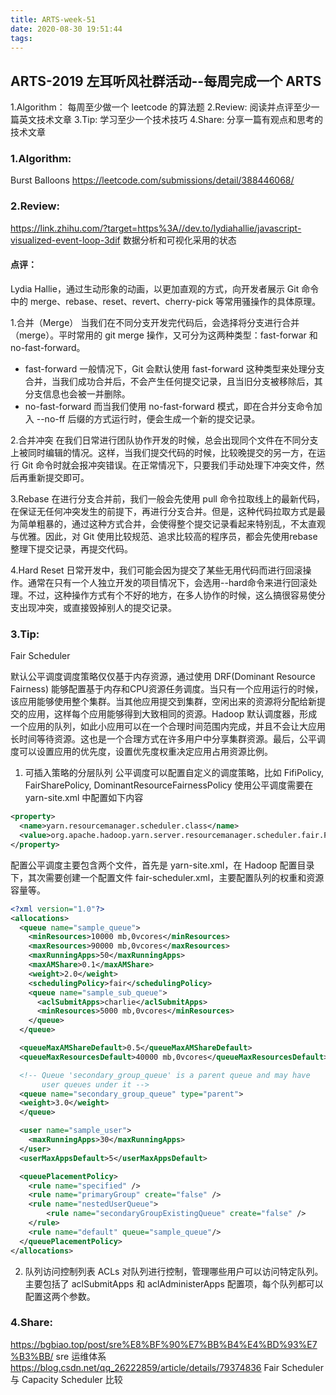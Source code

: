 ```yaml
---
title: ARTS-week-51
date: 2020-08-30 19:51:44
tags:
---
```



## ARTS-2019 左耳听风社群活动--每周完成一个 ARTS
1.Algorithm： 每周至少做一个 leetcode 的算法题
2.Review: 阅读并点评至少一篇英文技术文章
3.Tip: 学习至少一个技术技巧
4.Share: 分享一篇有观点和思考的技术文章

### 1.Algorithm:

Burst Balloons https://leetcode.com/submissions/detail/388446068/

### 2.Review:

https://link.zhihu.com/?target=https%3A//dev.to/lydiahallie/javascript-visualized-event-loop-3dif
数据分析和可视化采用的状态

#### 点评：

Lydia Hallie，通过生动形象的动画，以更加直观的方式，向开发者展示 Git 命令中的 merge、rebase、reset、revert、cherry-pick 等常用骚操作的具体原理。

1.合并（Merge） 当我们在不同分支开发完代码后，会选择将分支进行合并（merge）。平时常用的 git merge 操作，又可分为这两种类型：fast-forwar 和 no-fast-forward。
- fast-forward 一般情况下，Git 会默认使用 fast-forward 这种类型来处理分支合并，当我们成功合并后，不会产生任何提交记录，且当旧分支被移除后，其分支信息也会被一并删除。
- no-fast-forward 而当我们使用 no-fast-forward 模式，即在合并分支命令加入 --no-ff 后缀的方式运行时，便会生成一个新的提交记录。

2.合并冲突 在我们日常进行团队协作开发的时候，总会出现同个文件在不同分支上被同时编辑的情况。这样，当我们提交代码的时候，比较晚提交的另一方，在运行 Git 命令时就会报冲突错误。在正常情况下，只要我们手动处理下冲突文件，然后再重新提交即可。

3.Rebase 在进行分支合并前，我们一般会先使用 pull 命令拉取线上的最新代码，在保证无任何冲突发生的前提下，再进行分支合并。但是，这种代码拉取方式是最为简单粗暴的，通过这种方式合并，会使得整个提交记录看起来特别乱，不太直观与优雅。因此，对 Git 使用比较规范、追求比较高的程序员，都会先使用rebase整理下提交记录，再提交代码。

4.Hard Reset 日常开发中，我们可能会因为提交了某些无用代码而进行回滚操作。通常在只有一个人独立开发的项目情况下，会选用--hard命令来进行回滚处理。不过，这种操作方式有个不好的地方，在多人协作的时候，这么搞很容易使分支出现冲突，或直接毁掉别人的提交记录。


### 3.Tip:

Fair Scheduler 

默认公平调度调度策略仅仅基于内存资源，通过使用 DRF(Dominant Resource Fairness) 能够配置基于内存和CPU资源任务调度。当只有一个应用运行的时候，该应用能够使用整个集群。当其他应用提交到集群，空闲出来的资源将分配给新提交的应用，这样每个应用能够得到大致相同的资源。Hadoop 默认调度器，形成一个应用的队列，如此小应用可以在一个合理时间范围内完成，并且不会让大应用长时间等待资源。这也是一个合理方式在许多用户中分享集群资源。最后，公平调度可以设置应用的优先度，设置优先度权重决定应用占用资源比例。


1. 可插入策略的分层队列
公平调度可以配置自定义的调度策略，比如 FifiPolicy, FairSharePolicy, DominantResourceFairnessPolicy 使用公平调度需要在 yarn-site.xml 中配置如下内容

```xml
<property>
  <name>yarn.resourcemanager.scheduler.class</name>
  <value>org.apache.hadoop.yarn.server.resourcemanager.scheduler.fair.FairScheduler</value>
</property>
```

配置公平调度主要包含两个文件，首先是 yarn-site.xml，在 Hadoop 配置目录下，其次需要创建一个配置文件 fair-scheduler.xml，主要配置队列的权重和资源容量等。

```xml
<?xml version="1.0"?>
<allocations>
  <queue name="sample_queue">
    <minResources>10000 mb,0vcores</minResources>
    <maxResources>90000 mb,0vcores</maxResources>
    <maxRunningApps>50</maxRunningApps>
    <maxAMShare>0.1</maxAMShare>
    <weight>2.0</weight>
    <schedulingPolicy>fair</schedulingPolicy>
    <queue name="sample_sub_queue">
      <aclSubmitApps>charlie</aclSubmitApps>
      <minResources>5000 mb,0vcores</minResources>
    </queue>
  </queue>

  <queueMaxAMShareDefault>0.5</queueMaxAMShareDefault>
  <queueMaxResourcesDefault>40000 mb,0vcores</queueMaxResourcesDefault>

  <!-- Queue 'secondary_group_queue' is a parent queue and may have
       user queues under it -->
  <queue name="secondary_group_queue" type="parent">
  <weight>3.0</weight>
  </queue>

  <user name="sample_user">
    <maxRunningApps>30</maxRunningApps>
  </user>
  <userMaxAppsDefault>5</userMaxAppsDefault>

  <queuePlacementPolicy>
    <rule name="specified" />
    <rule name="primaryGroup" create="false" />
    <rule name="nestedUserQueue">
        <rule name="secondaryGroupExistingQueue" create="false" />
    </rule>
    <rule name="default" queue="sample_queue"/>
  </queuePlacementPolicy>
</allocations>
```

2. 队列访问控制列表
ACLs 对队列进行控制，管理哪些用户可以访问特定队列。主要包括了 aclSubmitApps 和 aclAdministerApps 配置项，每个队列都可以配置这两个参数。


### 4.Share:

https://bgbiao.top/post/sre%E8%BF%90%E7%BB%B4%E4%BD%93%E7%B3%BB/
sre 运维体系
https://blog.csdn.net/qq_26222859/article/details/79374836
Fair Scheduler 与 Capacity Scheduler 比较